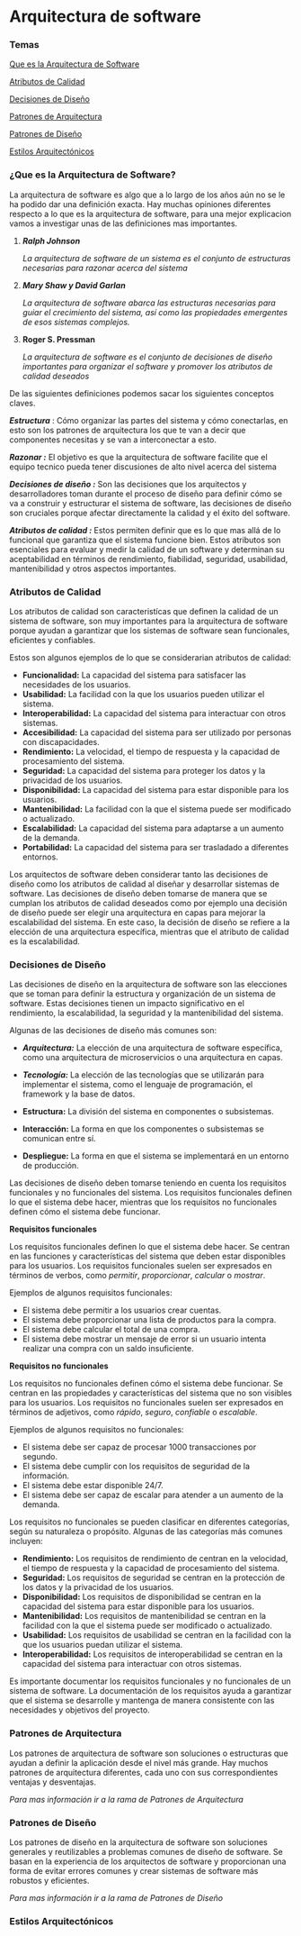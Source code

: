 # Arquitectura de software



### Temas

[Que es la Arquitectura de Software](#¿que-es-la-arquitectura-de-software)

[Atributos de Calidad](#atributos-de-calidad)

[Decisiones de Diseño](#decisiones-de-diseño)

[Patrones de Arquitectura](#patrones-de-arquitectura)

[Patrones de Diseño](#patrones-de-diseño)

[Estilos Arquitectónicos](#estilos-arquitectónicos)



### ¿Que es la Arquitectura de Software?

La arquitectura de software es algo que a lo largo de los años aún no se le ha podido dar una definición exacta. Hay muchas opiniones diferentes respecto a lo que es la arquitectura de software, para una mejor explicacion vamos a investigar unas de las definiciones mas importantes. 

1. ***Ralph Johnson*** 

   *La arquitectura de software de un sistema es el conjunto de estructuras necesarias para razonar acerca del sistema*

2. ***Mary Shaw y David Garlan***

   *La arquitectura de software abarca las estructuras necesarias para guiar el crecimiento del sistema, así como las propiedades emergentes de esos sistemas complejos.*

3. **Roger S. Pressman**

   *La arquitectura de software es el conjunto de decisiones de diseño importantes para organizar el software y promover los atributos de calidad deseados*

De las siguientes definiciones podemos sacar los siguientes conceptos claves.

***Estructura*** : Cómo organizar las partes del sistema y cómo conectarlas, en esto son los patrones de arquitectura los que te van a decir que componentes necesitas y se van a interconectar a esto.

***Razonar :*** El objetivo es que la arquitectura de software facilite que el equipo tecnico pueda tener discusiones de alto nivel acerca del sistema

***Decisiones de diseño :*** Son las decisiones que los arquitectos y desarrolladores toman durante el proceso de diseño para definir cómo se va a construir y estructurar el sistema de software, las decisiones de diseño son cruciales porque afectar directamente la calidad y el éxito del software.

***Atributos de calidad :*** Estos permiten definir que es lo que mas allá de lo funcional que garantiza que el sistema funcione bien. Estos atributos son esenciales para evaluar y medir la calidad de un software y determinan su aceptabilidad en términos de rendimiento, fiabilidad, seguridad, usabilidad, mantenibilidad y otros aspectos importantes.



### Atributos de Calidad

Los atributos de calidad son caracteristícas que definen la calidad de un sistema de software, son muy importantes para la arquitectura de software porque ayudan a garantizar que los sistemas de software sean funcionales, eficientes y confiables.

Estos son algunos ejemplos de lo que se considerarian atributos de calidad:

- **Funcionalidad:** La capacidad del sistema para satisfacer las necesidades de los usuarios.
- **Usabilidad:** La facilidad con la que los usuarios pueden utilizar el sistema.
- **Interoperabilidad:** La capacidad del sistema para interactuar con otros sistemas.
- **Accesibilidad:** La capacidad del sistema para ser utilizado por personas con discapacidades.
- **Rendimiento:** La velocidad, el tiempo de respuesta y la capacidad de procesamiento del sistema.
- **Seguridad:** La capacidad del sistema para proteger los datos y la privacidad de los usuarios.
- **Disponibilidad:** La capacidad del sistema para estar disponible para los usuarios.
- **Mantenibilidad:** La facilidad con la que el sistema puede ser modificado o actualizado.
- **Escalabilidad:** La capacidad del sistema para adaptarse a un aumento de la demanda.
- **Portabilidad:** La capacidad del sistema para ser trasladado a diferentes entornos.

Los arquitectos de software deben considerar tanto las decisiones de diseño como los atributos de calidad al diseñar y desarrollar sistemas de software. Las decisiones de diseño deben tomarse de manera que se cumplan los atributos de calidad deseados como por ejemplo una decisión de diseño puede ser elegir una arquitectura en capas para mejorar la escalabilidad del sistema. En este caso, la decisión de diseño se refiere a la elección de una arquitectura específica, mientras que el atributo de calidad es la escalabilidad.



### Decisiones de Diseño

Las decisiones de diseño en la arquitectura de software son las elecciones que se toman para definir la estructura y organización de un sistema de software. Estas decisiones tienen un impacto significativo en el rendimiento, la escalabilidad, la seguridad y la mantenibilidad del sistema.

Algunas de las decisiones de diseño más comunes son:

* ***Arquitectura:***  La elección de una arquitectura de software específica, como una arquitectura de microservicios o una arquitectura en capas.

* ***Tecnología:***  La elección de las tecnologías que se utilizarán para implementar el sistema, como el lenguaje de programación, el framework y la base de datos.

* **Estructura:**  La división del sistema en componentes o subsistemas.

* **Interacción:**  La forma en que los componentes o subsistemas se comunican entre sí.

* **Despliegue:**  La forma en que el sistema se implementará en un entorno de producción.

Las decisiones de diseño deben tomarse teniendo en cuenta los requisitos funcionales y no funcionales del sistema. Los requisitos funcionales definen lo que el sistema debe hacer, mientras que los requisitos no funcionales definen cómo el sistema debe funcionar.



**Requisitos funcionales**

Los requisitos funcionales definen lo que el sistema debe hacer. Se centran en las funciones y características del sistema que deben estar disponibles para los usuarios. Los requisitos funcionales suelen ser expresados en términos de verbos, como *permitir*,  *proporcionar*,  *calcular* o  *mostrar*.

Ejemplos de algunos requisitos funcionales:

* El sistema debe permitir a los usuarios crear cuentas.
* El sistema debe proporcionar una lista de productos para la compra.
* El sistema debe calcular el total de una compra.
* El sistema debe mostrar un mensaje de error si un usuario intenta realizar una compra con un saldo insuficiente.



**Requisitos no funcionales**

Los requisitos no funcionales definen cómo el sistema debe funcionar. Se centran en las propiedades y características del sistema que no son visibles para los usuarios. Los requisitos no funcionales suelen ser expresados en términos de adjetivos, como *rápido*, *seguro*, *confiable* o *escalable*.

Ejemplos de algunos requisitos no funcionales:

* El sistema debe ser capaz de procesar 1000 transacciones por segundo.
* El sistema debe cumplir con los requisitos de seguridad de la información.
* El sistema debe estar disponible 24/7.
* El sistema debe ser capaz de escalar para atender a un aumento de la demanda.

Los requisitos no funcionales se pueden clasificar en diferentes categorías, según su naturaleza o propósito. Algunas de las categorías más comunes incluyen:

* **Rendimiento:**  Los requisitos de rendimiento de centran en la velocidad, el tiempo de respuesta y la capacidad de procesamiento del sistema.
* **Seguridad:**  Los requisitos de seguridad se centran en la protección de los datos y la privacidad de los usuarios.
* **Disponibilidad:**  Los requisitos de disponibilidad se centran en la capacidad del sistema para estar disponible para los usuarios.
* **Mantenibilidad:**  Los requisitos de mantenibilidad se centran en la facilidad con la que el sistema puede ser modificado o actualizado.
* **Usabilidad:**  Los requisitos de usabilidad se centran en la facilidad con la que los usuarios puedan utilizar el sistema.
* **Interoperabilidad:**  Los requisitos de interoperabilidad se centran en la capacidad del sistema para interactuar con otros sistemas.

Es importante documentar los requisitos funcionales y no funcionales de un sistema de software. La documentación de los requisitos ayuda a garantizar que el sistema se desarrolle y mantenga de manera consistente con las necesidades y objetivos del proyecto.



### Patrones de Arquitectura

Los patrones de arquitectura de software son soluciones o estructuras que ayudan a definir la aplicación desde el nivel más grande. Hay muchos patrones de arquitectura diferentes, cada uno con sus correspondientes ventajas y desventajas.

*Para mas información ir a la rama de Patrones de Arquitectura*



### Patrones de Diseño

Los patrones de diseño en la arquitectura de software son soluciones generales y reutilizables a problemas comunes de diseño de software. Se basan en la experiencia de los arquitectos de software y proporcionan una forma de evitar errores comunes y crear sistemas de software más robustos y eficientes.

*Para mas información ir a la rama de Patrones de Diseño*



### Estilos Arquitectónicos